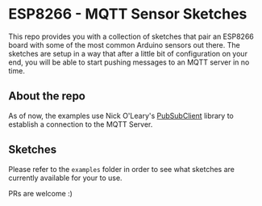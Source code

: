 # ESP8266 - MQTT Sensor Sketches

This repo provides you with a collection of sketches that pair an ESP8266 board with
some of the most common Arduino sensors out there. The sketches are setup in a
way that after a little bit of configuration on your end, you will be able to start
pushing messages to an MQTT server in no time.

## About the repo

As of now, the examples use Nick O'Leary's [PubSubClient](https://github.com/knolleary/pubsubclient)
library to establish a connection to the MQTT Server.


## Sketches

Please refer to the `examples` folder in order to see what sketches are
currently available for your to use.

PRs are welcome :)
